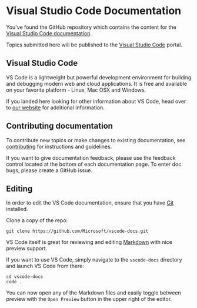 # Visual Studio Code Documentation

You've found the GitHub repository which contains the content for the [Visual Studio Code documentation](http://code.visualstudio.com/docs).

Topics submitted here will be published to the [Visual Studio Code](http://code.visualstudio.com) portal.

## Visual Studio Code

VS Code is a lightweight but powerful development environment for building and debugging modern web and cloud applications.  It is free and available on your favorite platform - Linux, Mac OSX and Windows.

If you landed here looking for other information about VS Code, head over to [our website](http://code.visualstudio.com) for additional information.

## Contributing documentation

To contribute new topics or make changes to existing documentation, see [contributing](https://github.com/Microsoft/vscode-docs/blob/master/CONTRIBUTING.md) for instructions and guidelines.

If you want to give documentation feedback, please use the feedback control located at the bottom of each documentation page. To enter doc bugs, please create a GitHub issue.

## Editing

In order to edit the VS Code documentation, ensure that you have [Git](http://git-scm.com/downloads) installed.

Clone a copy of the repo:

```
git clone https://github.com/Microsoft/vscode-docs.git
```

VS Code itself is great for reviewing and editing [Markdown](http://code.visualstudio.com/docs/languages/markdown) with nice preview support.

If you want to use VS Code, simply navigate to the `vscode-docs` directory and launch VS Code from there:

```
cd vscode-docs
code .
```
You can now open any of the Markdown files and easily toggle between preview with the `Open Preview` button in the upper right of the editor.  

 
